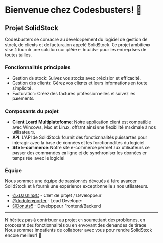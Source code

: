 # Bienvenue chez Codesbusters! 👋

## Projet SolidStock

Codesbusters se consacre au développement du logiciel de gestion de stock, de clients et de facturation appelé SolidStock. Ce projet ambitieux vise à fournir une solution complète et intuitive pour les entreprises de toutes tailles.

### Fonctionnalités principales

- Gestion de stock: Suivez vos stocks avec précision et efficacité.
- Gestion des clients: Gérez vos clients et leurs informations en toute simplicité.
- Facturation: Créez des factures professionnelles et suivez les paiements.

### Composants du projet

- **Client Lourd Multiplateforme**: Notre application client est compatible avec Windows, Mac et Linux, offrant ainsi une flexibilité maximale à nos utilisateurs.
- **API**: L'API de SolidStock fournit des fonctionnalités puissantes pour interagir avec la base de données et les fonctionnalités du logiciel.
- **Site E-commerce**: Notre site e-commerce permet aux utilisateurs de passer des commandes en ligne et de synchroniser les données en temps réel avec le logiciel.

### Équipe

Nous sommes une équipe de passionnés dévoués à faire avancer SolidStock et à fournir une expérience exceptionnelle à nos utilisateurs.

- [@ZDashinGC](https://github.com/ZDashinGC) - Chef de projet / Développeur
- [@dodolereporter](https://github.com/dodolereporter) - Lead Developer
- [@Donuts5](https://github.com/Donuts5) - Développeur Frontend/Backend

---

N'hésitez pas à contribuer au projet en soumettant des problèmes, en proposant des fonctionnalités ou en envoyant des demandes de tirage. Nous sommes impatients de collaborer avec vous pour rendre SolidStock encore meilleur! 🚀
